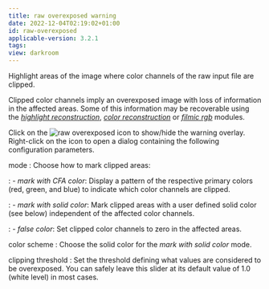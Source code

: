 ```yaml
---
title: raw overexposed warning
date: 2022-12-04T02:19:02+01:00
id: raw-overexposed
applicable-version: 3.2.1
tags:
view: darkroom
---
```


Highlight areas of the image where color channels of the raw input file are clipped.

Clipped color channels imply an overexposed image with loss of information in the affected areas. Some of this information may be recoverable using the [_highlight reconstruction_](../darkroom/modules/highlight-reconstruction.md), [_color reconstruction_](../darkroom/modules/color-reconstruction.md) or [_filmic rgb_](../darkroom/modules/filmic-rgb.md) modules.

Click on the ![raw overexposed](raw-overexposed-icon.jpg) icon to show/hide the warning overlay. Right-click on the icon to open a dialog containing the following configuration parameters.

mode
: Choose how to mark clipped areas:

: - _mark with CFA color_: Display a pattern of the respective primary colors (red, green, and blue) to indicate which color channels are clipped.

: - _mark with solid color_: Mark clipped areas with a user defined solid color (see below) independent of the affected color channels.

: - _false color_: Set clipped color channels to zero in the affected areas.

color scheme
: Choose the solid color for the _mark with solid color_ mode.

clipping threshold
: Set the threshold defining what values are considered to be overexposed. You can safely leave this slider at its default value of 1.0 (white level) in most cases.
